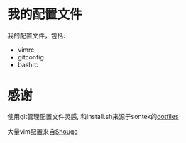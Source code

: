 我的配置文件
========

我的配置文件，包括:

* vimrc
* gitconfig
* bashrc


感谢
=====

使用git管理配置文件灵感, 和install.sh来源于sontek的[dotfiles](https://github.com/sontek/dotfiles)

大量vim配置来自[Shougo](https://github.com/Shougo)



